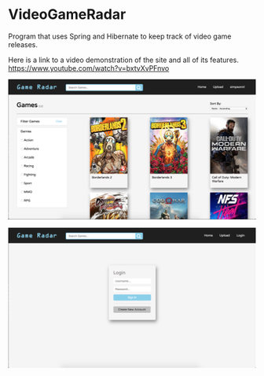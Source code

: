 # VideoGameRadar
Program that uses Spring and Hibernate to keep track of video game releases. 

Here is a link to a video demonstration of the site and all of its features.
https://www.youtube.com/watch?v=bxtvXvPFnvo

![Image of HomePage](/Images/homepage.png)

![Image of HomePage](/Images/loginPage.png)
